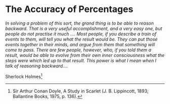 # The Accuracy of Percentages
_In solving a problem of this sort, the grand thing is to be able to reason backward. That is a very useful accomplishment, and a very easy one, but people do not practise it much .... Most people, if you describe a train of events to them, will tell you what the result would be. They can put those events together in their minds, and argue from them that something will come to pass. There are few people, however, who, if you told them a result, would be able to evolve from their own inner consciousness what the steps were which led up to that result. This power is what I mean when I talk of reasoning backward...._ 

Sherlock Holmes[^1]


[^1]: Sir Arthur Conan Doyle, A Study in Scarlet (J. B. Lippincott, 1893; Ballantine Books, 1975, p. 136).
